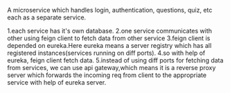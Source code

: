 A microservice which handles login, authentication, questions, quiz, etc each as a separate service.

1.each service has it's own database. 
2.one service communicates with other using feign client to fetch data from other service 
3.feign client is depended on eureka.Here eureka means a server registry which has all registered instances(services running on diff ports). 
4.so with help of eureka, feign client fetch data. 
5.instead of using diff ports for fetching data from services, we can use api gateway,which means it is a reverse proxy server which forwards the incoming req from client to the appropriate service with help of eureka server.
